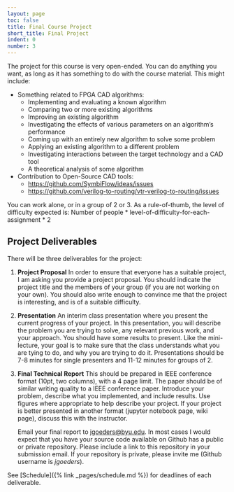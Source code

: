 ```yaml
---
layout: page
toc: false
title: Final Course Project
short_title: Final Project
indent: 0
number: 3
---
```



The project for this course is very open-ended. You can do anything you want, as long as it has something
to do with the course material. This might include:

  - Something related to FPGA CAD algorithms:
    * Implementing and evaluating a known algorithm
    * Comparing two or more existing algorithms
    * Improving an existing algorithm
    * Investigating the effects of various parameters on an algorithm’s performance
    * Coming up with an entirely new algorithm to solve some problem
    * Applying an existing algorithm to a different problem
    * Investigating interactions between the target technology and a CAD tool
    * A theoretical analysis of some algorithm
  - Contribution to Open-Source CAD tools:
    * <https://github.com/SymbiFlow/ideas/issues>
    * <https://github.com/verilog-to-routing/vtr-verilog-to-routing/issues>
  
You can work alone, or in a group of 2 or 3.  As a rule-of-thumb, the level of difficulty
expected is: Number of people * level-of-difficulty-for-each-assignment * 2

## Project Deliverables 
There will be three deliverables for the project:

1. **Project Proposal** In order to ensure that everyone has a suitable project, I am asking you provide a project proposal. You should indicate the project title and the members of your group (if you are not working on your own). You should also write enough to convince me that the project is interesting, and is of a suitable difficulty. 

1. **Presentation** An interim class presentation where you present the current progress of your project. In this presentation, you will describe the problem you are trying to solve, any relevant previous work, and your approach.  You should have some results to present.  Like the mini-lecture, your goal is to make sure that the class understands what you are tying to do, and why you are trying to do it.  Presentations should be 7-8 minutes for single presenters and 11-12 minutes for groups of 2.

2. **Final Technical Report**  This should be prepared in IEEE conference format (10pt, two columns), with a 4 page limit.  The paper should be of similar writing quality to a IEEE conference paper.  Introduce your problem, describe what you implemented, and include results.  Use figures where appropriate to help describe your project.  If your project is better presented in another format (jupyter notebook page, wiki page), discuss this with the instructor.  

    Email your final report to jgoeders@byu.edu.  In most cases I would expect that you have your source code available on Github has a public or private repository.  Please include a link to this repository in your submission email. If your repository is private, please invite me (Github username is *jgoeders*).

See [Schedule]({% link _pages/schedule.md %}) for deadlines of each deliverable.




